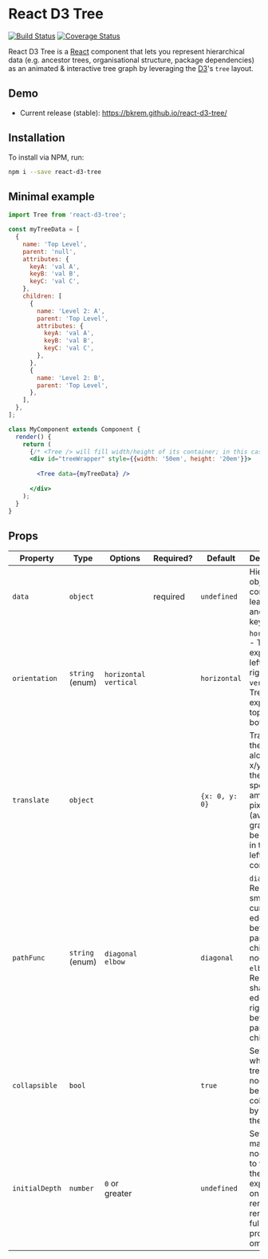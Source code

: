 # React D3 Tree
[![Build Status](https://travis-ci.org/bkrem/react-d3-tree.svg?branch=master)](https://travis-ci.org/bkrem/react-d3-tree)
[![Coverage Status](https://coveralls.io/repos/github/bkrem/react-d3-tree/badge.svg?branch=master)](https://coveralls.io/github/bkrem/react-d3-tree?branch=master)

React D3 Tree is a [React](http://facebook.github.io/react/) component that lets you represent hierarchical data (e.g. ancestor trees, organisational structure, package dependencies) as an animated & interactive tree graph by leveraging the [D3](https://d3js.org/)'s `tree` layout.

## Demo
- Current release (stable): https://bkrem.github.io/react-d3-tree/ 

## Installation
To install via NPM, run:
```bash
npm i --save react-d3-tree
```

## Minimal example
```jsx
import Tree from 'react-d3-tree';

const myTreeData = [
  {
    name: 'Top Level',
    parent: 'null',
    attributes: {
      keyA: 'val A',
      keyB: 'val B',
      keyC: 'val C',
    },
    children: [
      {
        name: 'Level 2: A',
        parent: 'Top Level',
        attributes: {
          keyA: 'val A',
          keyB: 'val B',
          keyC: 'val C',
        },
      },
      {
        name: 'Level 2: B',
        parent: 'Top Level',
      },
    ],
  },
];

class MyComponent extends Component {
  render() {
    return (
      {/* <Tree /> will fill width/height of its container; in this case `#treeWrapper` */}
      <div id="treeWrapper" style={{width: '50em', height: '20em'}}> 
      
        <Tree data={myTreeData} />
        
      </div>
    );
  }
}
```

## Props
| Property       | Type            | Options                 | Required? | Default        | Description                                                                                                                                     |
|----------------|-----------------|-------------------------|-----------|----------------|-------------------------------------------------------------------------------------------------------------------------------------------------|
| `data`         | `object`        |                         | required  | `undefined`    | Hierarchical object; contains (at least) `name` and `parent` keys.                                                                  |
| `orientation`  | `string` (enum) | `horizontal` `vertical` |           | `horizontal`   | `horizontal` - Tree expands left-to-right. `vertical` - Tree expands top-to-bottom                                                              |
| `translate`    | `object`        |                         |           | `{x: 0, y: 0}` | Translates the graph along the x/y axis by the specified amount of pixels (avoids the graph being stuck in the top left canvas corner)          |
| `pathFunc`     | `string` (enum) | `diagonal` `elbow`      |           | `diagonal`     | `diagonal` - Renders smooth, curved edges between parent-child nodes. `elbow` - Renders sharp edges at right angles between parent-child nodes |
| `collapsible`  | `bool`          |                         |           | `true`         | Sets whether the tree's nodes can be collapsed by clicking them                                                                                 |
| `initialDepth` | `number`        | `0` or greater          |           | `undefined`    | Sets the maximum node depth to which the tree is expanded on its initial render; tree renders to full depth if prop is omitted.                   |

